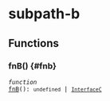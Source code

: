 # subpath-b

## Functions

### fnB() {#fnb}

<dl>

<dt>

<code data-typedoc-code><i>function</i> <i></i> <a id="fnb" href="#fnb">fnB</a>(): `undefined` \| [`InterfaceC`](deep/subpath-c.md#interfacec)</code>

</dt>

</dl>
